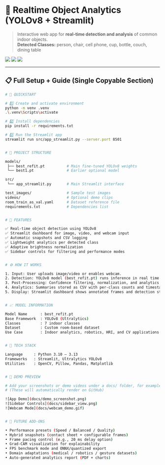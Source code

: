 # 🧠 Realtime Object Analytics (YOLOv8 + Streamlit)

> Interactive web app for **real-time detection and analysis** of common indoor objects.  
> **Detected Classes:** person, chair, cell phone, cup, bottle, couch, dining table  

<p align="left">
  <img src="https://img.shields.io/badge/python-3.10–3.13-blue" />
  <img src="https://img.shields.io/badge/ultralytics-8.3.217-orange" />
  <img src="https://img.shields.io/badge/streamlit-app-red" />
</p>

---

## 📋 Full Setup + Guide (Single Copyable Section)

```bash
# 🚀 QUICKSTART

# 1️⃣ Create and activate environment
python -m venv .venv
.\.venv\Scripts\activate

# 2️⃣ Install dependencies
pip install -r requirements.txt

# 3️⃣ Run the Streamlit app
streamlit run src/app_streamlit.py --server.port 8501


# 📁 PROJECT STRUCTURE

models/
 ├── best_refit.pt          # Main fine-tuned YOLOv8 weights
 └── best1.pt               # Earlier optional model

src/
 └── app_streamlit.py       # Main Streamlit interface

test_images/                # Sample test images
videos/                     # Optional demo clips
room_train_as_val.yaml      # Dataset reference file
requirements.txt            # Dependencies list


# 🧩 FEATURES

✅ Real-time object detection using YOLOv8
✅ Streamlit dashboard for image, video, and webcam input
✅ Automatic snapshots and CSV logging
✅ Lightweight analytics per detected class
✅ Adaptive brightness normalization
✅ Sidebar controls for filtering and performance modes


# ⚙️ HOW IT WORKS

1. Input: User uploads image/video or enables webcam.
2. Detection: YOLOv8 model (best_refit.pt) runs inference in real time.
3. Post-Processing: Confidence filtering, normalization, and analytics logging.
4. Analytics: Summaries stored as CSV with per-class counts and timestamps.
5. Display: Streamlit dashboard shows annotated frames and detection stats.


# 📈 MODEL INFORMATION

Model Name      : best_refit.pt
Base Framework  : YOLOv8 (Ultralytics)
Classes         : 7 indoor classes
Dataset         : Custom room-based dataset
Use Case        : Indoor analytics, robotics, HRI, and CV applications


# 🧰 TECH STACK

Language     : Python 3.10 – 3.13
Frameworks   : Streamlit, Ultralytics YOLOv8
Utilities    : OpenCV, Pillow, Pandas, Matplotlib


# 📸 DEMO PREVIEW

# Add your screenshots or demo videos under a docs/ folder, for example:
# (These will automatically render on GitHub)

![App Demo](docs/demo_screenshot.png)
![Sidebar Controls](docs/sidebar_view.png)
![Webcam Mode](docs/webcam_demo.gif)


# 🌟 FUTURE ADD-ONS

• Performance presets (Speed / Balanced / Quality)
• Hybrid snapshots (contact sheet + configurable frames)
• Frame pacing control (e.g., 20 ms delay option)
• Grad-CAM visualization for explainability
• FPS benchmark mode and ONNX/quantized export
• Domain adaptations (medical / robotics / gesture datasets)
• Auto-generated analytics report (PDF + charts)
